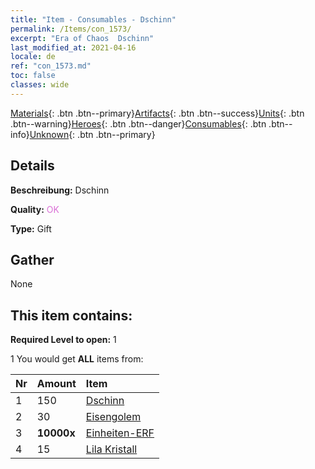 ```yaml
---
title: "Item - Consumables - Dschinn"
permalink: /Items/con_1573/
excerpt: "Era of Chaos  Dschinn"
last_modified_at: 2021-04-16
locale: de
ref: "con_1573.md"
toc: false
classes: wide
---
```

 [Materials](/de/Items/){: .btn .btn--primary}[Artifacts](/de/Items/Artifacts/){: .btn .btn--success}[Units](/de/Items/Units/){: .btn .btn--warning}[Heroes](/de/Items/Heroes/){: .btn .btn--danger}[Consumables](/de/Items/Consumables/){: .btn .btn--info}[Unknown](/de/Items/Unknown/){: .btn .btn--primary}

## Details
 **Beschreibung:** Dschinn

 **Quality:** <span style="color: #DA70D6">OK</span>

 **Type:** Gift

## Gather

  None

## This item contains:

 **Required Level to open:** 1

 1 You would get **ALL** items  from:

  | Nr | Amount |     Item    |
  |:---|:-------|:------------|
  | 1 | 150 | [Dschinn](/de/Items/unt_239/) |  | 
  | 2 | 30 | [Eisengolem](/de/Items/unt_237/) |  | 
  | 3 |  **10000x** | [Einheiten-ERF](/de/Items/con_902/) |  | 
  | 4 | 15 | [Lila Kristall](/de/Items/con_720/) |  | 
